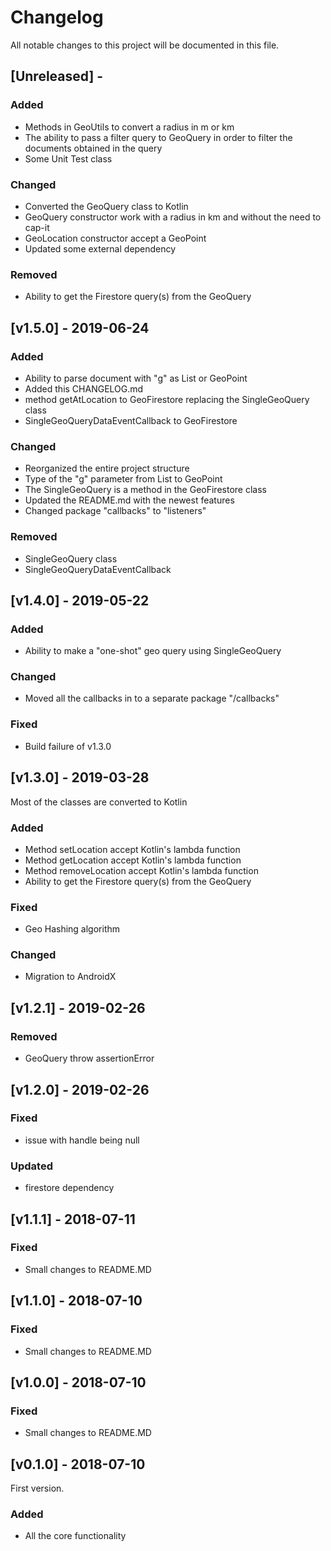 # Changelog
All notable changes to this project will be documented in this file.

## [Unreleased] -
### Added
- Methods in GeoUtils to convert a radius in m or km
- The ability to pass a filter query to GeoQuery in order to filter the documents obtained in the query
- Some Unit Test class

### Changed
- Converted the GeoQuery class to Kotlin
- GeoQuery constructor work with a radius in km and without the need to cap-it
- GeoLocation constructor accept a GeoPoint 
- Updated some external dependency

### Removed
- Ability to  get the Firestore query(s) from the GeoQuery

## [v1.5.0] - 2019-06-24
### Added
- Ability to parse document with "g" as List or GeoPoint
- Added this CHANGELOG.md
- method getAtLocation to GeoFirestore replacing the SingleGeoQuery class
- SingleGeoQueryDataEventCallback to GeoFirestore

### Changed
- Reorganized the entire project structure
- Type of the "g" parameter from List<Doube> to GeoPoint
- The SingleGeoQuery is a method in the GeoFirestore class
- Updated the README.md with the newest features
- Changed package "callbacks" to "listeners"

### Removed
- SingleGeoQuery class
- SingleGeoQueryDataEventCallback 

## [v1.4.0] - 2019-05-22
### Added
- Ability to make a "one-shot" geo query using SingleGeoQuery

### Changed
- Moved all the callbacks in to a separate package "/callbacks"

### Fixed
- Build failure of v1.3.0

## [v1.3.0] - 2019-03-28
Most of the classes are converted to Kotlin

### Added
- Method setLocation accept Kotlin's lambda function 
- Method getLocation accept Kotlin's lambda function 
- Method removeLocation accept Kotlin's lambda function
- Ability to  get the Firestore query(s) from the GeoQuery

### Fixed
- Geo Hashing algorithm

### Changed
- Migration to AndroidX

## [v1.2.1] - 2019-02-26
### Removed
- GeoQuery throw assertionError

## [v1.2.0] - 2019-02-26
### Fixed
- issue with handle being null

### Updated
- firestore dependency

## [v1.1.1] - 2018-07-11
### Fixed
- Small changes to README.MD

## [v1.1.0] - 2018-07-10
### Fixed
- Small changes to README.MD

## [v1.0.0] - 2018-07-10
### Fixed
- Small changes to README.MD

## [v0.1.0] - 2018-07-10
First version. 

### Added 
- All the core functionality 